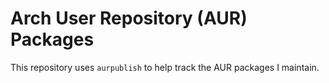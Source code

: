 # Arch User Repository (AUR) Packages

This repository uses `aurpublish` to help track the AUR packages I maintain.
